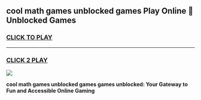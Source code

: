 
## cool math games unblocked games Play Online 👋 Unblocked Games
<h3>
<a href="https://premium.freeplayer.one?title=cool_math_games_unblocked_games&ref=19F">CLICK TO PLAY</a></h3>
<hr>

<h3>
<a href="https://premium.freeplayer.one?title=cool_math_games_unblocked_games&ref=19F">CLICK 2 PLAY</a>
  
</h3>

<a href="https://premium.freeplayer.one?title=cool_math_games_unblocked_games&ref=19F"><img src="https://clearcache.store/games.png"></a>


**cool math games unblocked games games unblocked: Your Gateway to Fun and Accessible Online Gaming**
